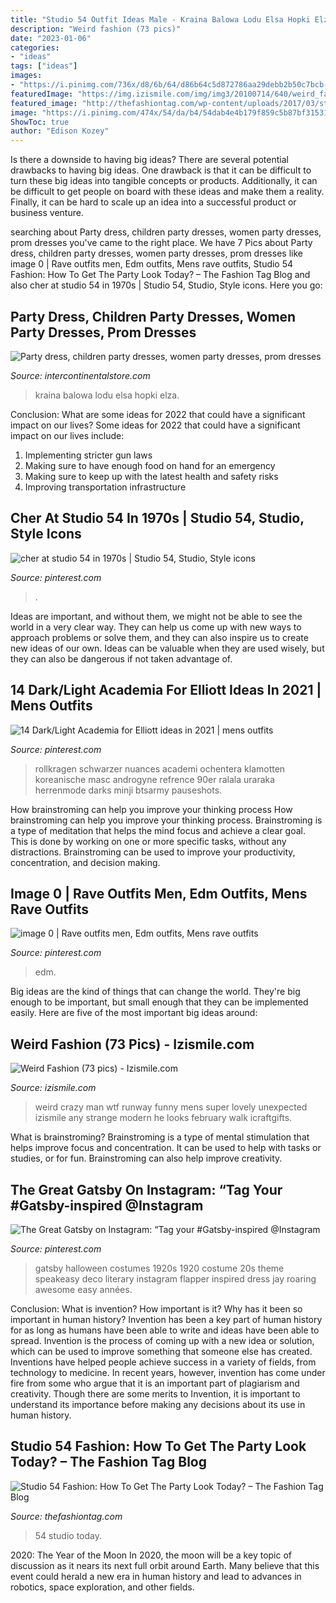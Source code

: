 ```yaml
---
title: "Studio 54 Outfit Ideas Male - Kraina Balowa Lodu Elsa Hopki Elza"
description: "Weird fashion (73 pics)"
date: "2023-01-06"
categories:
- "ideas"
tags: ["ideas"]
images:
- "https://i.pinimg.com/736x/d8/6b/64/d86b64c5d872786aa29debb2b50c7bcb--group-halloween-costumes-group-costumes.jpg"
featuredImage: "https://img.izismile.com/img/img3/20100714/640/weird_fashion_640_73.jpg"
featured_image: "http://thefashiontag.com/wp-content/uploads/2017/03/studio-54-fashion-43.jpg"
image: "https://i.pinimg.com/474x/54/da/b4/54dab4e4b179f859c5b87bf31531338f.jpg"
ShowToc: true
author: "Edison Kozey"
---
```



Is there a downside to having big ideas?
There are several potential drawbacks to having big ideas. One drawback is that it can be difficult to turn these big ideas into tangible concepts or products. Additionally, it can be difficult to get people on board with these ideas and make them a reality. Finally, it can be hard to scale up an idea into a successful product or business venture.

	

		
searching about Party dress, children party dresses, women party dresses, prom dresses you've came to the right place. We have 7 Pics about Party dress, children party dresses, women party dresses, prom dresses like image 0 | Rave outfits men, Edm outfits, Mens rave outfits, Studio 54 Fashion: How To Get The Party Look Today? – The Fashion Tag Blog and also cher at studio 54 in 1970s | Studio 54, Studio, Style icons. Here you go:
		
    
## Party Dress, Children Party Dresses, Women Party Dresses, Prom Dresses

<img loading=lazy src="https://ae01.alicdn.com/kf/Ha9198e74affc407d884afa946924f76eV.jpg" onerror="this.onerror=null;this.src='https://tse1.mm.bing.net/th?id=OIP.AyjA-KHnqfP8NFyMZQQLpwHaHa&amp;pid=15.1';" alt="Party dress, children party dresses, women party dresses, prom dresses">

_Source: intercontinentalstore.com_

>kraina balowa lodu elsa hopki elza. 

	

Conclusion: What are some ideas for 2022 that could have a significant impact on our lives?
Some ideas for 2022 that could have a significant impact on our lives include: 
1. Implementing stricter gun laws 
2. Making sure to have enough food on hand for an emergency 
3. Making sure to keep up with the latest health and safety risks 
4. Improving transportation infrastructure 

    
## Cher At Studio 54 In 1970s | Studio 54, Studio, Style Icons

<img loading=lazy src="https://i.pinimg.com/originals/37/9c/b4/379cb471cd7156fca91131906dc3c7a0.jpg" onerror="this.onerror=null;this.src='https://tse2.mm.bing.net/th?id=OIP.wtVPti-5LQeSDxc14CY7rwHaLW&amp;pid=15.1';" alt="cher at studio 54 in 1970s | Studio 54, Studio, Style icons">

_Source: pinterest.com_

>. 

	

Ideas are important, and without them, we might not be able to see the world in a very clear way. They can help us come up with new ways to approach problems or solve them, and they can also inspire us to create new ideas of our own. Ideas can be valuable when they are used wisely, but they can also be dangerous if not taken advantage of.

    
## 14 Dark/Light Academia For Elliott Ideas In 2021 | Mens Outfits

<img loading=lazy src="https://i.pinimg.com/474x/54/da/b4/54dab4e4b179f859c5b87bf31531338f.jpg" onerror="this.onerror=null;this.src='https://tse4.mm.bing.net/th?id=OIP.TV_552TIk0AWcw2pNB923gAAAA&amp;pid=15.1';" alt="14 Dark/Light Academia for Elliott ideas in 2021 | mens outfits">

_Source: pinterest.com_

>rollkragen schwarzer nuances academi ochentera klamotten koreanische masc androgyne refrence 90er ralala uraraka herrenmode darks minji btsarmy pauseshots. 

	

How brainstroming can help you improve your thinking process
How brainstroming can help you improve your thinking process. Brainstroming is a type of meditation that helps the mind focus and achieve a clear goal. This is done by working on one or more specific tasks, without any distractions. Brainstroming can be used to improve your productivity, concentration, and decision making.

    
## Image 0 | Rave Outfits Men, Edm Outfits, Mens Rave Outfits

<img loading=lazy src="https://i.pinimg.com/736x/1c/f9/b3/1cf9b30ec7f968f8509733d4aa08c07d.jpg" onerror="this.onerror=null;this.src='https://tse3.mm.bing.net/th?id=OIP.57h2SzgN4VUIsEEqAX7TcwHaLH&amp;pid=15.1';" alt="image 0 | Rave outfits men, Edm outfits, Mens rave outfits">

_Source: pinterest.com_

>edm. 

	

Big ideas are the kind of things that can change the world. They're big enough to be important, but small enough that they can be implemented easily. Here are five of the most important big ideas around: 

    
## Weird Fashion (73 Pics) - Izismile.com

<img loading=lazy src="https://img.izismile.com/img/img3/20100714/640/weird_fashion_640_73.jpg" onerror="this.onerror=null;this.src='https://tse1.mm.bing.net/th?id=OIP.Ce1HDfFHJrCBnRVpaCZlZAHaKP&amp;pid=15.1';" alt="Weird Fashion (73 pics) - Izismile.com">

_Source: izismile.com_

>weird crazy man wtf runway funny mens super lovely unexpected izismile any strange modern he looks february walk icraftgifts. 

	

What is brainstroming?
Brainstroming is a type of mental stimulation that helps improve focus and concentration. It can be used to help with tasks or studies, or for fun. Brainstroming can also help improve creativity.

    
## The Great Gatsby On Instagram: “Tag Your #Gatsby-inspired @Instagram

<img loading=lazy src="https://i.pinimg.com/736x/d8/6b/64/d86b64c5d872786aa29debb2b50c7bcb--group-halloween-costumes-group-costumes.jpg" onerror="this.onerror=null;this.src='https://tse1.mm.bing.net/th?id=OIP.4RJfxKviQrNm3FfWuxHLLgHaHa&amp;pid=15.1';" alt="The Great Gatsby on Instagram: “Tag your #Gatsby-inspired @Instagram">

_Source: pinterest.com_

>gatsby halloween costumes 1920s 1920 costume 20s theme speakeasy deco literary instagram flapper inspired dress jay roaring awesome easy années. 

	

Conclusion: What is invention? How important is it? Why has it been so important in human history?
Invention has been a key part of human history for as long as humans have been able to write and ideas have been able to spread. Invention is the process of coming up with a new idea or solution, which can be used to improve something that someone else has created. Inventions have helped people achieve success in a variety of fields, from technology to medicine. In recent years, however, invention has come under fire from some who argue that it is an important part of plagiarism and creativity. Though there are some merits to Invention, it is important to understand its importance before making any decisions about its use in human history.

    
## Studio 54 Fashion: How To Get The Party Look Today? – The Fashion Tag Blog

<img loading=lazy src="http://thefashiontag.com/wp-content/uploads/2017/03/studio-54-fashion-43.jpg" onerror="this.onerror=null;this.src='https://tse4.mm.bing.net/th?id=OIP.2pp15QVROYSgXUwZuP2nGwHaKN&amp;pid=15.1';" alt="Studio 54 Fashion: How To Get The Party Look Today? – The Fashion Tag Blog">

_Source: thefashiontag.com_

>54 studio today. 

	

2020: The Year of the Moon
In 2020, the moon will be a key topic of discussion as it nears its next full orbit around Earth. Many believe that this event could herald a new era in human history and lead to advances in robotics, space exploration, and other fields.

